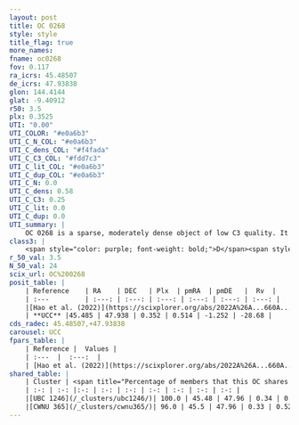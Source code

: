 ```yaml
---
layout: post
title: OC 0268
style: style
title_flag: true
more_names: 
fname: oc0268
fov: 0.117
ra_icrs: 45.48507
de_icrs: 47.93838
glon: 144.4144
glat: -9.40912
r50: 3.5
plx: 0.3525
UTI: "0.00"
UTI_COLOR: "#e0a6b3"
UTI_C_N_COL: "#e0a6b3"
UTI_C_dens_COL: "#f4fada"
UTI_C_C3_COL: "#fdd7c3"
UTI_C_lit_COL: "#e0a6b3"
UTI_C_dup_COL: "#e0a6b3"
UTI_C_N: 0.0
UTI_C_dens: 0.58
UTI_C_C3: 0.25
UTI_C_lit: 0.0
UTI_C_dup: 0.0
UTI_summary: |
    OC 0268 is a sparse, moderately dense object of low C3 quality. It was recently reported in the literature.<br><br><span style="color: #99180f; font-weight: bold;">Warning: </span>This is very likely a duplicate object, which shares a large percentage of members with at least one previously reported entry.<br><br><span style="color: #99180f; font-weight: bold;">Warning: </span>contains less than 25 stars with <i>P>0.5</i> estimated.
class3: |
    <span style="color: purple; font-weight: bold;">D</span><span style="color: #FFC300; font-weight: bold;">B</span>
r_50_val: 3.5
N_50_val: 24
scix_url: OC%200268
posit_table: |
    | Reference    | RA    | DEC   | Plx  | pmRA  | pmDE   |  Rv  |
    | :---         | :---: | :---: | :---: | :---: | :---: | :---: |
    |[Hao et al. (2022)](https://scixplorer.org/abs/2022A%26A...660A...4H) | 45.445 | 47.918 | 0.361 | 0.508 | -1.312 | -26.241 |
    | **UCC** |45.485 | 47.938 | 0.352 | 0.514 | -1.252 | -28.68 | 
cds_radec: 45.48507,+47.93838
carousel: UCC
fpars_table: |
    | Reference |  Values |
    | :---  |  :---:  |
    | [Hao et al. (2022)](https://scixplorer.org/abs/2022A%26A...660A...4H) | `AG=3.3, age=9.1, Z=0.025` |
shared_table: |
    | Cluster | <span title="Percentage of members that this OC shares with the ones listed">%</span>   | RA   | DEC   | Plx   | pmRA  | pmDE  | Rv | UTI |
    | :-: | :-: |:-: | :-: | :-: | :-: | :-: | :-: | :-: |
    |[UBC 1246](/_clusters/ubc1246/)| 100.0 | 45.48 | 47.96 | 0.34 | 0.53 | -1.24 | -28.68 |0.5 |
    |[CWNU 365](/_clusters/cwnu365/)| 96.0 | 45.5 | 47.96 | 0.33 | 0.52 | -1.24 | -28.28 |0.02 |
---
```

